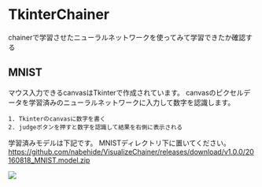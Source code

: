 
# TkinterChainer
chainerで学習させたニューラルネットワークを使ってみて学習できたか確認する

## MNIST
マウス入力できるcanvasはTkinterで作成されています。
canvasのピクセルデータを学習済みのニューラルネットワークに入力して数字を認識します。

    1. Tkinterのcanvasに数字を書く
    2. judgeボタンを押すと数字を認識して結果を右側に表示される

学習済みモデルは下記です。
MNISTディレクトリ下に置いてください。
https://github.com/nabehide/VisualizeChainer/releases/download/v1.0.0/20160818_MNIST.model.zip

![](https://cloud.githubusercontent.com/assets/18606082/17755347/87c44a9e-6514-11e6-826d-1ebf02304d21.png)

